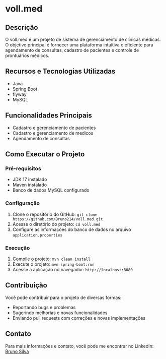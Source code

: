 # voll.med

## Descrição
O voll.med é um projeto de sistema de gerenciamento de clínicas médicas. O objetivo principal é fornecer uma plataforma intuitiva e eficiente para agendamento de consultas, cadastro de pacientes e controle de prontuários médicos.

## Recursos e Tecnologias Utilizadas
- Java
- Spring Boot
- flyway
- MySQL

## Funcionalidades Principais
- Cadastro e gerenciamento de pacientes
- Cadastro e gerenciamento de medicos
- Agendamento de consultas


## Como Executar o Projeto

### Pré-requisitos
- JDK 17 instalado
- Maven instalado
- Banco de dados MySQL configurado

### Configuração
1. Clone o repositório do GitHub: `git clone https://github.com/Bruno214/voll.med.git`
2. Acesse o diretório do projeto: `cd voll.med`
3. Configure as informações do banco de dados no arquivo `application.properties`

### Execução
1. Compile o projeto: `mvn clean install`
2. Execute o projeto: `mvn spring-boot:run`
3. Acesse a aplicação no navegador: `http://localhost:8080`

## Contribuição
Você pode contribuir para o projeto de diversas formas:
- Reportando bugs e problemas
- Sugerindo melhorias e novas funcionalidades
- Enviando pull requests com correções e novas implementações


## Contato
Para mais informações e contato, você pode me encontrar no LinkedIn: [Bruno Silva](https://www.linkedin.com/in/brunosilvabarcelos/)

